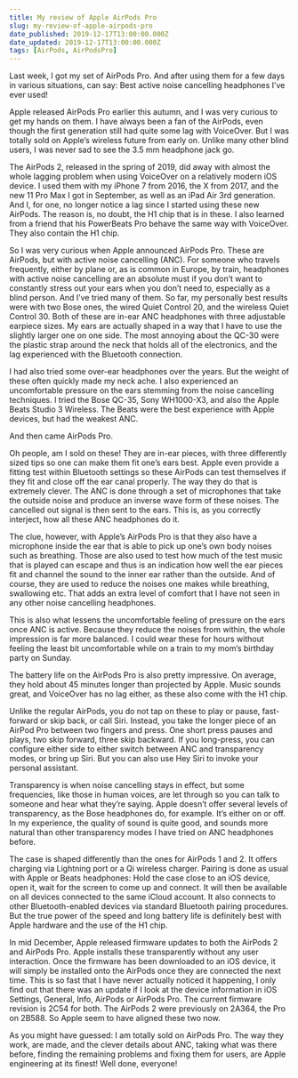 ```yaml
---
title: My review of Apple AirPods Pro
slug: my-review-of-apple-airpods-pro
date_published: 2019-12-17T13:00:00.000Z
date_updated: 2019-12-17T13:00:00.000Z
tags: [AirPods, AirPodsPro]
---
```


Last week, I got my set of AirPods Pro. And after using them for a few days in various situations, can say: Best active noise cancelling headphones I&#8217;ve ever used!

Apple released AirPods Pro earlier this autumn, and I was very curious to get my hands on them. I have always been a fan of the AirPods, even though the first generation still had quite some lag with VoiceOver. But I was totally sold on Apple&#8217;s wireless future from early on. Unlike many other blind users, I was never sad to see the 3.5 mm headphone jack go.

The AirPods 2, released in the spring of 2019, did away with almost the whole lagging problem when using VoiceOver on a relatively modern iOS device. I used them with my iPhone 7 from 2016, the X from 2017, and the new 11 Pro Max I got in September, as well as an iPad Air 3rd generation. And I, for one, no longer notice a lag since I started using these new AirPods. The reason is, no doubt, the H1 chip that is in these. I also learned from a friend that his PowerBeats Pro behave the same way with VoiceOver. They also contain the H1 chip.

So I was very curious when Apple announced AirPods Pro. These are AirPods, but with active noise cancelling (ANC). For someone who travels frequently, either by plane or, as is common in Europe, by train, headphones with active noise cancelling are an absolute must if you don&#8217;t want to constantly stress out your ears when you don&#8217;t need to, especially as a blind person. And I&#8217;ve tried many of them. So far, my personally best results were with two Bose ones, the wired Quiet Control 20, and the wireless Quiet Control 30. Both of these are in-ear ANC headphones with three adjustable earpiece sizes. My ears are actually shaped in a way that I have to use the slightly larger one on one side. The most annoying about the QC-30 were the plastic strap around the neck that holds all of the electronics, and the lag experienced with the Bluetooth connection.

I had also tried some over-ear headphones over the years. But the weight of these often quickly made my neck ache. I also experienced an uncomfortable pressure on the ears stemming from the noise cancelling techniques. I tried the Bose QC-35, Sony WH1000-X3, and also the Apple Beats Studio 3 Wireless. The Beats were the best experience with Apple devices, but had the weakest ANC.

And then came AirPods Pro.

Oh people, am I sold on these! They are in-ear pieces, with three differently sized tips so one can make them fit one&#8217;s ears best. Apple even provide a fitting test within Bluetooth settings so these AirPods can test themselves if they fit and close off the ear canal properly. The way they do that is extremely clever. The ANC is done through a set of microphones that take the outside noise and produce an inverse wave form of these noises. The cancelled out signal is then sent to the ears. This is, as you correctly interject, how all these ANC headphones do it.

The clue, however, with Apple&#8217;s AirPods Pro is that they also have a microphone inside the ear that is able to pick up one&#8217;s own body noises such as breathing. Those are also used to test how much of the test music that is played can escape and thus is an indication how well the ear pieces fit and channel the sound to the inner ear rather than the outside. And of course, they are used to reduce the noises one makes while breathing, swallowing etc. That adds an extra level of comfort that I have not seen in any other noise cancelling headphones.

This is also what lessens the uncomfortable feeling of pressure on the ears once ANC is active. Because they reduce the noises from within, the whole impression is far more balanced. I could wear these for hours without feeling the least bit uncomfortable while on a train to my mom&#8217;s birthday party on Sunday.

The battery life on the AirPods Pro is also pretty impressive. On average, they hold about 45 minutes longer than projected by Apple. Music sounds great, and VoiceOver has no lag either, as these also come with the H1 chip.

Unlike the regular AirPods, you do not tap on these to play or pause, fast-forward or skip back, or call Siri. Instead, you take the longer piece of an AirPod Pro between two fingers and press. One short press pauses and plays, two skip forward, three skip backward. If you long-press, you can configure either side to either switch between ANC and transparency modes, or bring up Siri. But you can also use Hey Siri to invoke your personal assistant.

Transparency is when noise cancelling stays in effect, but some frequencies, like those in human voices, are let through so you can talk to someone and hear what they&#8217;re saying. Apple doesn&#8217;t offer several levels of transparency, as the Bose headphones do, for example. It&#8217;s either on or off. In my experience, the quality of sound is quite good, and sounds more natural than other transparency modes I have tried on ANC headphones before.

The case is shaped differently than the ones for AirPods 1 and 2. It offers charging via Lightning port or a Qi wireless charger. Pairing is done as usual with Apple or Beats headphones: Hold the case close to an iOS device, open it, wait for the screen to come up and connect. It will then be available on all devices connected to the same iCloud account. It also connects to other Bluetooth-enabled devices via standard Bluetooth pairing procedures. But the true power of the speed and long battery life is definitely best with Apple hardware and the use of the H1 chip.

In mid December, Apple released firmware updates to both the AirPods 2 and AirPods Pro. Apple installs these transparently without any user interaction. Once the firmware has been downloaded to an iOS device, it will simply be installed onto the AirPods once they are connected the next time. This is so fast that I have never actually noticed it happening, I only find out that there was an update if I look at the device information in iOS Settings, General, Info, AirPods or AirPods Pro. The current firmware revision is 2C54 for both. The AirPods 2 were previously on 2A364, the Pro on 2B588. So Apple seem to have aligned these two now.

As you might have guessed: I am totally sold on AirPods Pro. The way they work, are made, and the clever details about ANC, taking what was there before, finding the remaining problems and fixing them for users, are Apple engineering at its finest! Well done, everyone!
